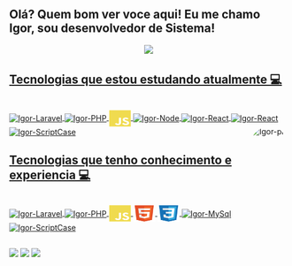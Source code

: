 
## Olá? Quem bom ver voce aqui! Eu me chamo Igor, sou desenvolvedor de Sistema!
<div align="center">
  <a href="https://github.com/igortomas">
  <img height="180em" src="https://github-readme-stats.vercel.app/api?username=igortomas&show_icons=true&theme=dark&include_all_commits=true&count_private=true"/>
</div>
  
  ## Tecnologias que estou estudando atualmente 💻
 
<div style="display: inline_block"><br>
  <img align="center" alt="Igor-Laravel" height="30" width="40" src="https://cdn.jsdelivr.net/gh/devicons/devicon/icons/laravel/laravel-plain.svg"">
  <img align="center" alt="Igor-PHP" height="30" width="40" src="https://cdn.jsdelivr.net/gh/devicons/devicon/icons/php/php-plain.svg">
  <img align="center" alt="Igor-Js" height="30" width="40" src="https://raw.githubusercontent.com/devicons/devicon/master/icons/javascript/javascript-plain.svg">
  <img align="center" alt="Igor-Node" height="30" width="40" src="https://cdn.jsdelivr.net/gh/devicons/devicon/icons/nodejs/nodejs-original.svg">
  <img align="center" alt="Igor-React" height="30" width="40" src="https://cdn.jsdelivr.net/gh/devicons/devicon/icons/react/react-original.svg">
  <img align="center" alt="Igor-React" height="30" width="40" src="https://cdn.jsdelivr.net/gh/devicons/devicon/icons/react/react-original.svg">
  <img align="center" alt="Igor-ScriptCase" height="30" width="40" src="https://www.imagemhost.com.br/images/2022/08/10/icon-scriptcase.png">
<img align="right" alt="Igor-pic" height="150" style="border-radius:50px;" src="https://user-images.githubusercontent.com/87492560/157344608-71c1e5a5-5fa1-4438-941e-685c79de1396.gif">
</div>

## Tecnologias que tenho conhecimento e experiencia 💻

<div style="display: inline_block"><br>
  <img align="center" alt="Igor-Laravel" height="30" width="40" src="https://cdn.jsdelivr.net/gh/devicons/devicon/icons/laravel/laravel-plain.svg"">
  <img align="center" alt="Igor-PHP" height="30" width="40" src="https://cdn.jsdelivr.net/gh/devicons/devicon/icons/php/php-plain.svg">
  <img align="center" alt="Igor-Js" height="30" width="40" src="https://raw.githubusercontent.com/devicons/devicon/master/icons/javascript/javascript-plain.svg">
  <img align="center" alt="Igor-HTML" height="30" width="40" src="https://raw.githubusercontent.com/devicons/devicon/master/icons/html5/html5-original.svg">
  <img align="center" alt="Igor-CSS" height="30" width="40" src="https://raw.githubusercontent.com/devicons/devicon/master/icons/css3/css3-original.svg">
  <img align="center" alt="Igor-MySql" height="30" width="40" src="https://cdn.jsdelivr.net/gh/devicons/devicon/icons/mysql/mysql-original-wordmark.svg">
  <img align="center" alt="Igor-ScriptCase" height="30" width="40" src="https://www.imagemhost.com.br/images/2022/08/10/icon-scriptcase.png">
</div>
  
  ##
 
<div> 
  <a href="https://instagram.com/igortomasr" target="_blank"><img src="https://img.shields.io/badge/-Instagram-%23E4405F?style=for-the-badge&logo=instagram&logoColor=white" target="_blank"></a>
  <a href = "mailto:igortomas2008@gmail.com"><img src="https://img.shields.io/badge/-Gmail-%23333?style=for-the-badge&logo=gmail&logoColor=white" target="_blank"></a>
  <a href="https://www.linkedin.com/in/igor-tom%C3%A1s-b353a1203/" target="_blank"><img src="https://img.shields.io/badge/-LinkedIn-%230077B5?style=for-the-badge&logo=linkedin&logoColor=white" target="_blank"></a> 
 
</div>


